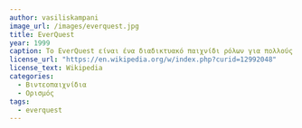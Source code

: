 ```yaml
---
author: vasiliskampani
image_url: /images/everquest.jpg
title: EverQuest
year: 1999
caption: Το EverQuest είναι ένα διαδικτυακό παιχνίδι ρόλων για πολλούς παίκτες με θέμα την τρισδιάστατη φαντασία (MMORPG) που αναπτύχθηκε αρχικά από την Verant Interactive και την 989 Studios για υπολογιστές με Windows λογισμικό. Κυκλοφόρησε από τη Sony Online Entertainment στις 16 Μαρτίου του 1999 στη Βόρεια Αμερική και από την Ubisoft στην Ευρώπη στις 28 Απριλίου του 2000.Ήταν το πρώτο εμπορικά επιτυχημένο MMORPG που χρησιμοποίησε μηχανή παιχνιδιών 3D (3D game engine). Το EverQuest είχε μεγάλη επιρροή στις επόμενες κυκλοφορίες στην αγορά και κατέχει σημαντική θέση στην ιστορία των μαζικών διαδικτυακών παιχνιδιών για πολλούς παίκτες (open world). 
license_url: "https://en.wikipedia.org/w/index.php?curid=12992048"
license_text: Wikipedia
categories:
  - Βιντεοπαιχνίδια
  - Ορισμός
tags:
  - everquest
---
```

